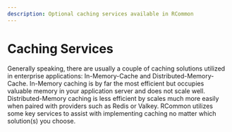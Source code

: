 ```yaml
---
description: Optional caching services available in RCommon
---
```


# Caching Services

Generally speaking, there are usually a couple of caching solutions utilized in enterprise applications: In-Memory-Cache and Distributed-Memory-Cache. In-Memory caching is by far the most efficient but occupies valuable memory in your application server and does not scale well. Distributed-Memory caching is less efficient by scales much more easily when paired with providers such as Redis or Valkey. RCommon utilizes some key services to assist with implementing caching no matter which solution(s) you choose.&#x20;
